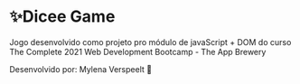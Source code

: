 <h1>✨Dicee Game</h1>
<p>Jogo desenvolvido como projeto pro módulo de javaScript + DOM do curso The Complete 2021 Web Development Bootcamp - The App Brewery</p>
<p> Desenvolvido por: Mylena Verspeelt 🌻 </p>



